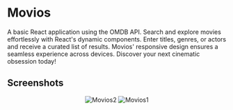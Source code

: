 # Movios

A basic React application using the OMDB API. Search and explore movies effortlessly with React's dynamic components. Enter titles, genres, or actors and receive a curated list of results. Movios' responsive design ensures a seamless experience across devices. Discover your next cinematic obsession today!

## Screenshots
<p align="center">
<img src="https://ucarecdn.com/f5150d70-c6da-4ad8-9a38-ad956d232574/" alt="Movios2"/>
<img src="https://ucarecdn.com/7e1fce3d-5318-4436-9298-9c652939aa75/" alt="Movios1">
</p>
